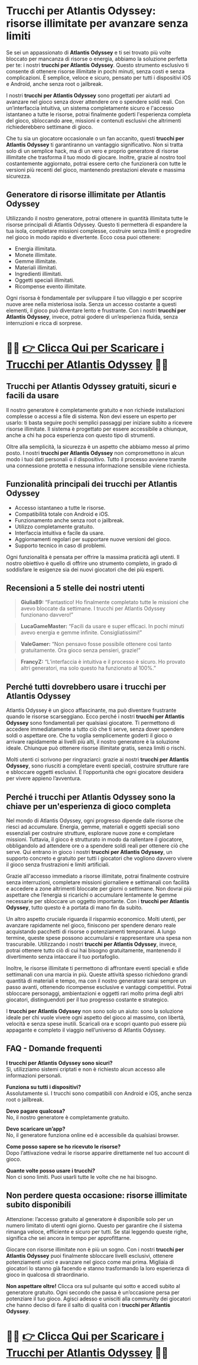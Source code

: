 <h1>Trucchi per Atlantis Odyssey: risorse illimitate per avanzare senza limiti</h1>

<p>Se sei un appassionato di <strong>Atlantis Odyssey</strong> e ti sei trovato più volte bloccato per mancanza di risorse o energia, abbiamo la soluzione perfetta per te: i nostri <strong>trucchi per Atlantis Odyssey</strong>. Questo strumento esclusivo ti consente di ottenere risorse illimitate in pochi minuti, senza costi e senza complicazioni. È semplice, veloce e sicuro, pensato per tutti i dispositivi iOS e Android, anche senza root o jailbreak.</p>

<p>I nostri <strong>trucchi per Atlantis Odyssey</strong> sono progettati per aiutarti ad avanzare nel gioco senza dover attendere ore o spendere soldi reali. Con un’interfaccia intuitiva, un sistema completamente sicuro e l'accesso istantaneo a tutte le risorse, potrai finalmente goderti l'esperienza completa del gioco, sbloccando aree, missioni e contenuti esclusivi che altrimenti richiederebbero settimane di gioco.</p>

<p>Che tu sia un giocatore occasionale o un fan accanito, questi <strong>trucchi per Atlantis Odyssey</strong> ti garantiranno un vantaggio significativo. Non si tratta solo di un semplice hack, ma di un vero e proprio generatore di risorse illimitate che trasforma il tuo modo di giocare. Inoltre, grazie al nostro tool costantemente aggiornato, potrai essere certo che funzionerà con tutte le versioni più recenti del gioco, mantenendo prestazioni elevate e massima sicurezza.</p>

<h2>Generatore di risorse illimitate per Atlantis Odyssey</h2>

<p>Utilizzando il nostro generatore, potrai ottenere in quantità illimitata tutte le risorse principali di Atlantis Odyssey. Questo ti permetterà di espandere la tua isola, completare missioni complesse, costruire senza limiti e progredire nel gioco in modo rapido e divertente. Ecco cosa puoi ottenere:</p>

<ul>
  <li>Energia illimitata.</li>
  <li>Monete illimitate.</li>
  <li>Gemme illimitate.</li>
  <li>Materiali illimitati.</li>
  <li>Ingredienti illimitati.</li>
  <li>Oggetti speciali illimitati.</li>
  <li>Ricompense evento illimitate.</li>
</ul>

<p>Ogni risorsa è fondamentale per sviluppare il tuo villaggio e per scoprire nuove aree nella misteriosa isola. Senza un accesso costante a questi elementi, il gioco può diventare lento e frustrante. Con i nostri <strong>trucchi per Atlantis Odyssey</strong>, invece, potrai godere di un’esperienza fluida, senza interruzioni e ricca di sorprese.</p>

# 🔴🔴 **[👉 Clicca Qui per Scaricare i Trucchi per Atlantis Odyssey](https://tinyurl.com/SagaDelGioco)** 🔴🔴

<h2>Trucchi per Atlantis Odyssey gratuiti, sicuri e facili da usare</h2>

<p>Il nostro generatore è completamente gratuito e non richiede installazioni complesse o accessi a file di sistema. Non devi essere un esperto per usarlo: ti basta seguire pochi semplici passaggi per iniziare subito a ricevere risorse illimitate. Il sistema è progettato per essere accessibile a chiunque, anche a chi ha poca esperienza con questo tipo di strumenti.</p>

<p>Oltre alla semplicità, la sicurezza è un aspetto che abbiamo messo al primo posto. I nostri <strong>trucchi per Atlantis Odyssey</strong> non compromettono in alcun modo i tuoi dati personali o il dispositivo. Tutto il processo avviene tramite una connessione protetta e nessuna informazione sensibile viene richiesta.</p>

<h2>Funzionalità principali dei trucchi per Atlantis Odyssey</h2>

<ul>
  <li>Accesso istantaneo a tutte le risorse.</li>
  <li>Compatibilità totale con Android e iOS.</li>
  <li>Funzionamento anche senza root o jailbreak.</li>
  <li>Utilizzo completamente gratuito.</li>
  <li>Interfaccia intuitiva e facile da usare.</li>
  <li>Aggiornamenti regolari per supportare nuove versioni del gioco.</li>
  <li>Supporto tecnico in caso di problemi.</li>
</ul>

<p>Ogni funzionalità è pensata per offrire la massima praticità agli utenti. Il nostro obiettivo è quello di offrire uno strumento completo, in grado di soddisfare le esigenze sia dei nuovi giocatori che dei più esperti.</p>

<h2>Recensioni a 5 stelle dei nostri utenti</h2>

<blockquote>
  <p><strong>Giulia89:</strong> “Fantastico! Ho finalmente completato tutte le missioni che avevo bloccate da settimane. I trucchi per Atlantis Odyssey funzionano davvero!”</p>
</blockquote>
<blockquote>
  <p><strong>LucaGameMaster:</strong> “Facili da usare e super efficaci. In pochi minuti avevo energia e gemme infinite. Consigliatissimi!”</p>
</blockquote>
<blockquote>
  <p><strong>ValeGamer:</strong> “Non pensavo fosse possibile ottenere così tanto gratuitamente. Ora gioco senza pensieri, grazie!”</p>
</blockquote>
<blockquote>
  <p><strong>FrancyZ:</strong> “L’interfaccia è intuitiva e il processo è sicuro. Ho provato altri generatori, ma solo questo ha funzionato al 100%.”</p>
</blockquote>

<h2>Perché tutti dovrebbero usare i trucchi per Atlantis Odyssey</h2>

<p>Atlantis Odyssey è un gioco affascinante, ma può diventare frustrante quando le risorse scarseggiano. Ecco perché i nostri <strong>trucchi per Atlantis Odyssey</strong> sono fondamentali per qualsiasi giocatore. Ti permettono di accedere immediatamente a tutto ciò che ti serve, senza dover spendere soldi o aspettare ore. Che tu voglia semplicemente goderti il gioco o arrivare rapidamente ai livelli più alti, il nostro generatore è la soluzione ideale. Chiunque può ottenere risorse illimitate gratis, senza limiti o rischi.</p>

<p>Molti utenti ci scrivono per ringraziarci: grazie ai nostri <strong>trucchi per Atlantis Odyssey</strong>, sono riusciti a completare eventi speciali, costruire strutture rare e sbloccare oggetti esclusivi. È l’opportunità che ogni giocatore desidera per vivere appieno l’avventura.</p>

<h2>Perché i trucchi per Atlantis Odyssey sono la chiave per un'esperienza di gioco completa</h2>

<p>Nel mondo di Atlantis Odyssey, ogni progresso dipende dalle risorse che riesci ad accumulare. Energia, gemme, materiali e oggetti speciali sono essenziali per costruire strutture, esplorare nuove zone e completare missioni. Tuttavia, il gioco è strutturato in modo da rallentare il giocatore, obbligandolo ad attendere ore o a spendere soldi reali per ottenere ciò che serve. Qui entrano in gioco i nostri <strong>trucchi per Atlantis Odyssey</strong>, un supporto concreto e gratuito per tutti i giocatori che vogliono davvero vivere il gioco senza frustrazioni e limiti artificiali.</p>

<p>Grazie all'accesso immediato a risorse illimitate, potrai finalmente costruire senza interruzioni, completare missioni giornaliere e settimanali con facilità e accedere a zone altrimenti bloccate per giorni o settimane. Non dovrai più aspettare che l’energia si ricarichi o accumulare lentamente le gemme necessarie per sbloccare un oggetto importante. Con i <strong>trucchi per Atlantis Odyssey</strong>, tutto questo è a portata di mano fin da subito.</p>

<p>Un altro aspetto cruciale riguarda il risparmio economico. Molti utenti, per avanzare rapidamente nel gioco, finiscono per spendere denaro reale acquistando pacchetti di risorse o potenziamenti temporanei. A lungo termine, queste spese possono accumularsi e rappresentare una spesa non trascurabile. Utilizzando i nostri <strong>trucchi per Atlantis Odyssey</strong>, invece, potrai ottenere tutto ciò di cui hai bisogno gratuitamente, mantenendo il divertimento senza intaccare il tuo portafoglio.</p>

<p>Inoltre, le risorse illimitate ti permettono di affrontare eventi speciali e sfide settimanali con una marcia in più. Queste attività spesso richiedono grandi quantità di materiali e tempo, ma con il nostro generatore sarai sempre un passo avanti, ottenendo ricompense esclusive e vantaggi competitivi. Potrai sbloccare personaggi, ambientazioni e oggetti rari molto prima degli altri giocatori, distinguendoti per il tuo progresso costante e strategico.</p>

<p>I <strong>trucchi per Atlantis Odyssey</strong> non sono solo un aiuto: sono la soluzione ideale per chi vuole vivere ogni aspetto del gioco al massimo, con libertà, velocità e senza spese inutili. Scaricali ora e scopri quanto può essere più appagante e completo il viaggio nell’universo di Atlantis Odyssey.</p>

<h2>FAQ - Domande frequenti</h2>

<p><strong>I trucchi per Atlantis Odyssey sono sicuri?</strong><br>Sì, utilizziamo sistemi criptati e non è richiesto alcun accesso alle informazioni personali.</p>

<p><strong>Funziona su tutti i dispositivi?</strong><br>Assolutamente sì. I trucchi sono compatibili con Android e iOS, anche senza root o jailbreak.</p>

<p><strong>Devo pagare qualcosa?</strong><br>No, il nostro generatore è completamente gratuito.</p>

<p><strong>Devo scaricare un’app?</strong><br>No, il generatore funziona online ed è accessibile da qualsiasi browser.</p>

<p><strong>Come posso sapere se ho ricevuto le risorse?</strong><br>Dopo l’attivazione vedrai le risorse apparire direttamente nel tuo account di gioco.</p>

<p><strong>Quante volte posso usare i trucchi?</strong><br>Non ci sono limiti. Puoi usarli tutte le volte che ne hai bisogno.</p>

<h2>Non perdere questa occasione: risorse illimitate subito disponibili</h2>

<p>Attenzione: l’accesso gratuito al generatore è disponibile solo per un numero limitato di utenti ogni giorno. Questo per garantire che il sistema rimanga veloce, efficiente e sicuro per tutti. Se stai leggendo queste righe, significa che sei ancora in tempo per approfittarne.</p>

<p>Giocare con risorse illimitate non è più un sogno. Con i nostri <strong>trucchi per Atlantis Odyssey</strong> puoi finalmente sbloccare livelli esclusivi, ottenere potenziamenti unici e avanzare nel gioco come mai prima. Migliaia di giocatori lo stanno già facendo e stanno trasformando la loro esperienza di gioco in qualcosa di straordinario.</p>

<p><strong>Non aspettare oltre!</strong> Clicca ora sul pulsante qui sotto e accedi subito al generatore gratuito. Ogni secondo che passa è un’occasione persa per potenziare il tuo gioco. Agisci adesso e unisciti alla community dei giocatori che hanno deciso di fare il salto di qualità con i <strong>trucchi per Atlantis Odyssey</strong>.</p>

# 🔴🔴 **[👉 Clicca Qui per Scaricare i Trucchi per Atlantis Odyssey](https://tinyurl.com/SagaDelGioco)** 🔴🔴
